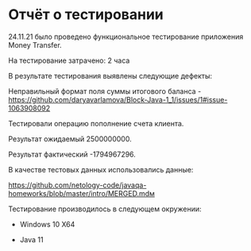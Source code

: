 # Отчёт о тестировании <Money Transfer>

24.11.21 было проведено функциональное тестирование приложения Money Transfer.

 На тестирование затрачено: 2 часа

В результате тестирования выявлены следующие дефекты:
 
 Неправильный формат поля суммы итогового баланса - https://github.com/daryavarlamova/Block-Java-1_1/issues/1#issue-1063908092
 
   
Тестировали операцию пополнение счета клиента.
 
Результат ожидаемый 2500000000.
 
Результат фактический -1794967296.
 
В качестве тестовых данных использовались данные:
 
https://github.com/netology-code/javaqa-homeworks/blob/master/intro/MERGED.mdм

Тестирование производилось в следующем окружении:
 
- Windows 10 X64
 
- Java 11
